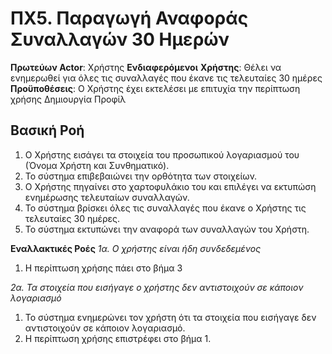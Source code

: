 # ΠΧ5. Παραγωγή Αναφοράς Συναλλαγών 30 Ημερών

**Πρωτεύων Actor**: Χρήστης
**Ενδιαφερόμενοι**
**Χρήστης**: Θέλει να ενημερωθεί για όλες τις συναλλαγές που έκανε τις τελευταίες 30 ημέρες  
**Προϋποθέσεις**: Ο Χρήστης έχει εκτελέσει με επιτυχία την περίπτωση χρήσης Δημιουργία Προφίλ

## Βασική Ροή
1. Ο Χρήστης εισάγει τα στοιχεία του προσωπικού λογαριασμού του (Όνομα Χρήστη και Συνθηματικό).
2. Το σύστημα επιβεβαιώνει την ορθότητα των στοιχείων.
3. Ο Χρήστης πηγαίνει στο χαρτοφυλάκιο του και επιλέγει να εκτυπώση ενημέρωσης τελευταίων συναλλαγών.
4. Το σύστημα βρίσκει όλες τις συναλλαγές που έκανε ο Χρήστης τις τελευταίες 30 ημέρες.
5. Το σύστημα εκτυπώνει την αναφορά των συναλλαγών του Χρήστη.

**Εναλλακτικές Ροές**
*1α. Ο χρήστης είναι ήδη συνδεδεμένος*
1. Η περίπτωση χρήσης πάει στο βήμα 3

*2α. Τα στοιχεία που εισήγαγε ο χρήστης δεν αντιστοιχούν σε κάποιον λογαριασμό*
1. Το σύστημα ενημερώνει τον χρήστη ότι τα στοιχεία που εισήγαγε δεν αντιστοιχούν σε κάποιον λογαριασμό.
2. Η περίπτωση χρήσης επιστρέφει στο βήμα 1.